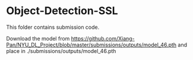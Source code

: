 # Object-Detection-SSL

This folder contains submission code.

Download the model from https://github.com/Xiang-Pan/NYU_DL_Project/blob/master/submissions/outputs/model_46.pth and place in ./submissions/outputs/model_46.pth 

